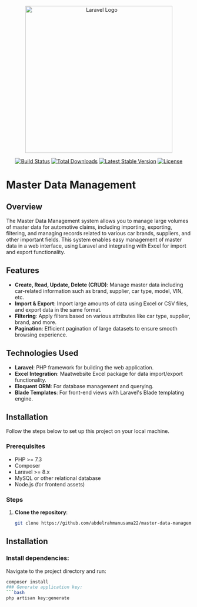 <p align="center"><a href="https://laravel.com" target="_blank"><img src="https://raw.githubusercontent.com/laravel/art/master/logo-lockup/5%20SVG/2%20CMYK/1%20Full%20Color/laravel-logolockup-cmyk-red.svg" width="400" alt="Laravel Logo"></a></p>

<p align="center">
<a href="https://github.com/laravel/framework/actions"><img src="https://github.com/laravel/framework/workflows/tests/badge.svg" alt="Build Status"></a>
<a href="https://packagist.org/packages/laravel/framework"><img src="https://img.shields.io/packagist/dt/laravel/framework" alt="Total Downloads"></a>
<a href="https://packagist.org/packages/laravel/framework"><img src="https://img.shields.io/packagist/v/laravel/framework" alt="Latest Stable Version"></a>
<a href="https://packagist.org/packages/laravel/framework"><img src="https://img.shields.io/packagist/l/laravel/framework" alt="License"></a>
</p>

# Master Data Management

## Overview
The Master Data Management system allows you to manage large volumes of master data for automotive claims, including importing, exporting, filtering, and managing records related to various car brands, suppliers, and other important fields. This system enables easy management of master data in a web interface, using Laravel and integrating with Excel for import and export functionality.

## Features
- **Create, Read, Update, Delete (CRUD)**: Manage master data including car-related information such as brand, supplier, car type, model, VIN, etc.
- **Import & Export**: Import large amounts of data using Excel or CSV files, and export data in the same format.
- **Filtering**: Apply filters based on various attributes like car type, supplier, brand, and more.
- **Pagination**: Efficient pagination of large datasets to ensure smooth browsing experience.

## Technologies Used
- **Laravel**: PHP framework for building the web application.
- **Excel Integration**: Maatwebsite Excel package for data import/export functionality.
- **Eloquent ORM**: For database management and querying.
- **Blade Templates**: For front-end views with Laravel's Blade templating engine.

## Installation
Follow the steps below to set up this project on your local machine.

### Prerequisites
- PHP >= 7.3
- Composer
- Laravel >= 8.x
- MySQL or other relational database
- Node.js (for frontend assets)

### Steps
1. **Clone the repository**:
   ```bash
   git clone https://github.com/abdelrahmanusama22/master-data-management.git
## Installation

### Install dependencies:
Navigate to the project directory and run:
```bash
composer install
### Generate application key:
```bash
php artisan key:generate

